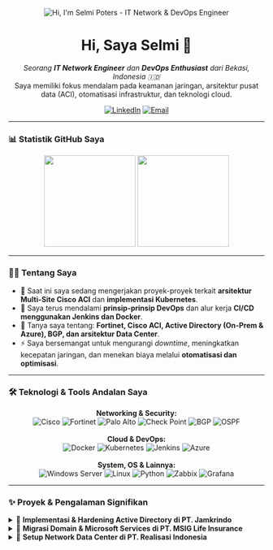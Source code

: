 <p align="center">
  <img src="https://raw.githubusercontent.com/selmipoters/selmipoters/main/header-github.png" alt="Hi, I'm Selmi Poters - IT Network & DevOps Engineer">
</p>
<h1 align="center">Hi, Saya Selmi 👋</h1>

<p align="center">
  <em>Seorang <strong>IT Network Engineer</strong> dan <strong>DevOps Enthusiast</strong> dari Bekasi, Indonesia 🇮🇩</em>
  <br>
  Saya memiliki fokus mendalam pada keamanan jaringan, arsitektur pusat data (ACI), otomatisasi infrastruktur, dan teknologi cloud.
</p>

<p align="center">
  <a href="https://www.linkedin.com/in/[USERNAME_LINKEDIN_ANDA]"><img src="https://img.shields.io/badge/LinkedIn-0A66C2?style=for-the-badge&logo=linkedin&logoColor=white" alt="LinkedIn"></a>
  <a href="mailto:selmiselmimi@gmail.com"><img src="https://img.shields.io/badge/Gmail-D14836?style=for-the-badge&logo=gmail&logoColor=white" alt="Email"></a>
</p>

---

### 📊 Statistik GitHub Saya

<p align="center">
  <img height="180em" src="https://github-readme-stats.vercel.app/api?username=selmipoters&show_icons=true&theme=tokyonight&include_all_commits=true&count_private=true"/>
  <img height="180em" src="https://github-readme-stats.vercel.app/api/top-langs/?username=selmipoters&layout=compact&langs_count=8&theme=tokyonight"/>
</p>

---

### 👨‍💻 Tentang Saya

- 🔭 Saat ini saya sedang mengerjakan proyek-proyek terkait **arsitektur Multi-Site Cisco ACI** dan **implementasi Kubernetes**.
- 🌱 Saya terus mendalami **prinsip-prinsip DevOps** dan alur kerja **CI/CD menggunakan Jenkins dan Docker**.
- 💬 Tanya saya tentang: **Fortinet, Cisco ACI, Active Directory (On-Prem & Azure), BGP, dan arsitektur Data Center**.
- ⚡ Saya bersemangat untuk mengurangi *downtime*, meningkatkan kecepatan jaringan, dan menekan biaya melalui **otomatisasi dan optimisasi**.

---

### 🛠️ Teknologi & Tools Andalan Saya

<p align="center">
  <strong>Networking & Security:</strong><br>
  <img src="https://img.shields.io/badge/Cisco-113A64?style=for-the-badge&logo=cisco&logoColor=white" alt="Cisco">
  <img src="https://img.shields.io/badge/Fortinet-EE3124?style=for-the-badge&logo=fortinet&logoColor=white" alt="Fortinet">
  <img src="https://img.shields.io/badge/Palo_Alto-FF6900?style=for-the-badge&logo=palo-alto-networks&logoColor=white" alt="Palo Alto">
  <img src="https://img.shields.io/badge/Check_Point-000000?style=for-the-badge&logo=check-point&logoColor=white" alt="Check Point">
  <img src="https://img.shields.io/badge/BGP-00547E?style=for-the-badge&logo=buy-me-a-coffee&logoColor=white" alt="BGP">
  <img src="https://img.shields.io/badge/OSPF-00547E?style=for-the-badge&logo=buy-me-a-coffee&logoColor=white" alt="OSPF">
  <br><br>
  <strong>Cloud & DevOps:</strong><br>
  <img src="https://img.shields.io/badge/Docker-2496ED?style=for-the-badge&logo=docker&logoColor=white" alt="Docker">
  <img src="https://img.shields.io/badge/Kubernetes-326CE5?style=for-the-badge&logo=kubernetes&logoColor=white" alt="Kubernetes">
  <img src="https://img.shields.io/badge/Jenkins-D24939?style=for-the-badge&logo=jenkins&logoColor=white" alt="Jenkins">
  <img src="https://img.shields.io/badge/Microsoft_Azure-0078D4?style=for-the-badge&logo=microsoft-azure&logoColor=white" alt="Azure">
  <br><br>
  <strong>System, OS & Lainnya:</strong><br>
  <img src="https://img.shields.io/badge/Windows_Server-0078D6?style=for-the-badge&logo=windows-server&logoColor=white" alt="Windows Server">
  <img src="https://img.shields.io/badge/Linux-FCC624?style=for-the-badge&logo=linux&logoColor=black" alt="Linux">
  <img src="https://img.shields.io/badge/Python-3776AB?style=for-the-badge&logo=python&logoColor=white" alt="Python">
  <img src="https://img.shields.io/badge/Zabbix-D40000?style=for-the-badge&logo=zabbix&logoColor=white" alt="Zabbix">
  <img src="https://img.shields.io/badge/Grafana-F46800?style=for-the-badge&logo=grafana&logoColor=white" alt="Grafana">
</p>

---

### ✨ Proyek & Pengalaman Signifikan

<details>
  <summary>🚀 <strong>Implementasi & Hardening Active Directory di PT. Jamkrindo</strong></summary>
  
  <p>Bertanggung jawab dalam melakukan audit, assessment, dan implementasi keamanan pada infrastruktur Active Directory. </p>
  <ul>
    <li>Melakukan assessment menyeluruh pada AD, DNS, dan DHCP Server.</li>
    <li>Mengimplementasikan Group Policy (GPO) yang selaras dengan standar keamanan ISO 27001.</li>
    <li>Melakukan hardening dan remediasi pada server untuk meningkatkan postur keamanan.</li>
  </ul>
</details>

<details>
  <summary>🔄 <strong>Migrasi Domain & Microsoft Services di PT. MSIG Life Insurance</strong></summary>
  
  <p>Memimpin proyek teknis untuk migrasi domain dan integrasi layanan Microsoft 365.</p>
  <ul>
    <li>Berhasil memigrasikan domain dari <code>sinarmasmsiglife.co.id</code> ke <code>msiglife.co.id</code>.</li>
    <li>Melakukan instalasi dan konfigurasi MS AD Domain Controller baru, Exchange Hybrid, dan Azure AD Connect.</li>
    <li>Mengelola migrasi akun, grup, dan kata sandi dari AD lama ke yang baru secara mulus.</li>
  </ul>
</details>

<details>
  <summary>🏢 <strong>Setup Network Data Center di PT. Realisasi Indonesia</strong></summary>
  
  <p>Membangun infrastruktur jaringan untuk data center baru dari nol.</p>
  <ul>
    <li>Instalasi dan konfigurasi perangkat inti seperti SD-WAN Fortigate 101F dan Switch Core (Layer 3).</li>
    <li>Mengimplementasikan High Availability (HA) pada Fortigate untuk redundansi.</li>
    <li>Merancang dan mengkonfigurasi koneksi antar cabang via IPSEC dan MPLS Layer 2.</li>
  </ul>
</details>
